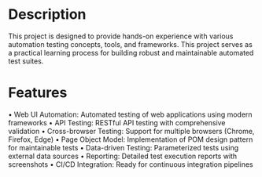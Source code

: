 # Description
This project is designed to provide hands-on experience with various automation testing concepts, tools, and frameworks. This project serves as a practical learning process for building robust and maintainable automated test suites.


# Features
•	Web UI Automation: Automated testing of web applications using modern frameworks
•	API Testing: RESTful API testing with comprehensive validation
•	Cross-browser Testing: Support for multiple browsers (Chrome, Firefox, Edge)
•	Page Object Model: Implementation of POM design pattern for maintainable tests
•	Data-driven Testing: Parameterized tests using external data sources
•	Reporting: Detailed test execution reports with screenshots
•	CI/CD Integration: Ready for continuous integration pipelines
